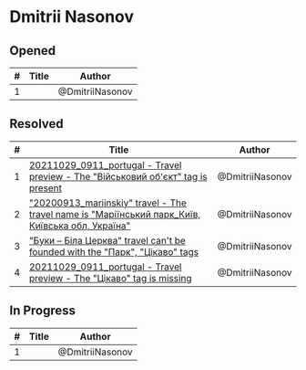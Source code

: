 # Dmitrii Nasonov

## Opened

| #   | Title | Author
| --- | ---   | ----
| 1   | []()  | @DmitriiNasonov


## Resolved
| #   | Title | Author
| --- | ---   | ----
| 1   | [20211029_0911_portugal - Travel preview - The "Військовий об'єкт" tag is present](https://github.com/scholokov/long-travel-2/issues/5120)  | @DmitriiNasonov
| 2   | ["20200913_mariinskiy" travel - The travel name is "Маріїнський парк_Київ, Київська обл, Україна"](https://github.com/scholokov/long-travel-2/issues/5068)  | @DmitriiNasonov
| 3   | ["Буки – Біла Церква" travel can't be founded with the "Парк", "Цікаво" tags](https://github.com/scholokov/long-travel-2/issues/5035)  | @DmitriiNasonov
| 4   | [20211029_0911_portugal - Travel preview - The "Цікаво" tag is missing](https://github.com/scholokov/long-travel-2/issues/5138)  | @DmitriiNasonov


## In Progress
| #   | Title | Author
| --- | ---   | ----
| 1   | []()  | @DmitriiNasonov


